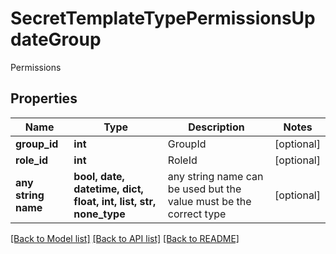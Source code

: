 # SecretTemplateTypePermissionsUpdateGroup

Permissions

## Properties
Name | Type | Description | Notes
------------ | ------------- | ------------- | -------------
**group_id** | **int** | GroupId | [optional] 
**role_id** | **int** | RoleId | [optional] 
**any string name** | **bool, date, datetime, dict, float, int, list, str, none_type** | any string name can be used but the value must be the correct type | [optional]

[[Back to Model list]](../README.md#documentation-for-models) [[Back to API list]](../README.md#documentation-for-api-endpoints) [[Back to README]](../README.md)


